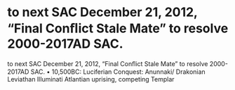 # to next SAC December 21, 2012, “Final Conﬂict Stale Mate” to resolve 2000-2017AD SAC.

to next SAC December 21, 2012, “Final Conﬂict Stale Mate” to resolve 2000-2017AD SAC.
•
10,500BC: Luciferian Conquest: Anunnaki/ Drakonian Leviathan Illuminati Atlantian uprising, competing Templar